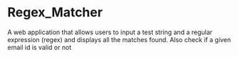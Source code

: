 # Regex_Matcher
A web application that allows users to input a test string and a regular expression (regex) and displays all the matches found. Also check if a given email id is valid or not
